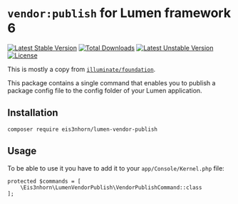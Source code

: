 # `vendor:publish` for Lumen framework 6

[![Latest Stable Version](https://poser.pugx.org/laravelista/lumen-vendor-publish/v/stable)](https://packagist.org/packages/laravelista/lumen-vendor-publish) [![Total Downloads](https://poser.pugx.org/laravelista/lumen-vendor-publish/downloads)](https://packagist.org/packages/laravelista/lumen-vendor-publish) [![Latest Unstable Version](https://poser.pugx.org/laravelista/lumen-vendor-publish/v/unstable)](https://packagist.org/packages/laravelista/lumen-vendor-publish) [![License](https://poser.pugx.org/laravelista/lumen-vendor-publish/license)](https://packagist.org/packages/laravelista/lumen-vendor-publish)

This is mostly a copy from [`illuminate/foundation`](https://github.com/laravel/framework/blob/5.3/src/Illuminate/Foundation/Console/VendorPublishCommand.php).

This package contains a single command that enables you to publish a package config file to the config folder of your Lumen application.

## Installation

```
composer require eis3nhorn/lumen-vendor-publish
```

## Usage

To be able to use it you have to add it to your `app/Console/Kernel.php` file:

```
protected $commands = [
    \Eis3nhorn\LumenVendorPublish\VendorPublishCommand::class
];
```
